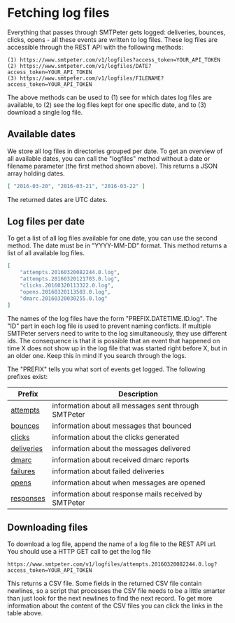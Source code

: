 # Fetching log files

Everything that passes through SMTPeter gets logged: deliveries, bounces,
clicks, opens - all these events are written to log files. These log
files are accessible through the REST API with the following methods:

```text
(1) https://www.smtpeter.com/v1/logfiles?access_token=YOUR_API_TOKEN
(2) https://www.smtpeter.com/v1/logfiles/DATE?access_token=YOUR_API_TOKEN
(3) https://www.smtpeter.com/v1/logfiles/FILENAME?access_token=YOUR_API_TOKEN
```

The above methods can be used to (1) see for which dates log files are 
available, to (2) see the log files kept for one specific date, and to 
(3) download a single log file.


## Available dates

We store all log files in directories grouped per date. To get an overview 
of all available dates, you can call the "logfiles" method without a
date or filename parameter (the first method shown above). This returns a 
JSON array holding dates.

````json
[ "2016-03-20", "2016-03-21", "2016-03-22" ]
````

The returned dates are UTC dates.


## Log files per date

To get a list of all log files available for one date, you can use the 
second method. The date must be in "YYYY-MM-DD" format. This method
returns a list of all available log files.

````json
[
    "attempts.20160320082244.0.log",
    "attempts.20160320121703.0.log",
    "clicks.20160320113322.0.log",
    "opens.20160320113503.0.log",
    "dmarc.20160320030255.0.log"
]
````

The names of the log files have the form "PREFIX.DATETIME.ID.log". The 
"ID" part in each log file is used to prevent naming conflicts. If multiple 
SMTPeter servers need to write to the log simultaneously, they use different 
ids. The consequence is that it is possible that an event that happened on 
time X does not show up in the log file that was started right before X, 
but in an older one. Keep this in mind if you search through the logs.

The "PREFIX" tells you what sort of events get logged. The following 
prefixes exist:

| Prefix                                                         | Description
| -------------------------------------------------------------- | ----------------------------------------------------- |
| [attempts](log-attempts "attempts log file")                   | information about all messages sent through SMTPeter  |
| [bounces](log-bounces "bounces log file")                      | information about messages that bounced               |
| [clicks](copernica-docs:SMTPeter/log-clicks "clicks log file") | information about the clicks generated                |
| [deliveries](log-deliveries)                                   | information about the messages delivered              |
| [dmarc](log-dmarc)                                             | information about received dmarc reports              |
| [failures](log-failures)                                       | information about failed deliveries                   |
| [opens](copernica-docs:SMTPeter/log-opens "opens log file")    | information about when messages are opened            |
| [responses](log-responses)                                     | information about response mails received by SMTPeter |


## Downloading files

To download a log file, append the name of a log file to the REST API
url. You should use a HTTP GET call to get the log file

````text
https://www.smtpeter.com/v1/logfiles/attempts.20160320082244.0.log?access_token=YOUR_API_TOKEN
````

This returns a CSV file. Some fields in the returned CSV file contain
newlines, so a script that processes the CSV file needs to be a little
smarter than just look for the next newlines to find the next record.
To get more information about the content of the CSV files you can click
the links in the table above.

